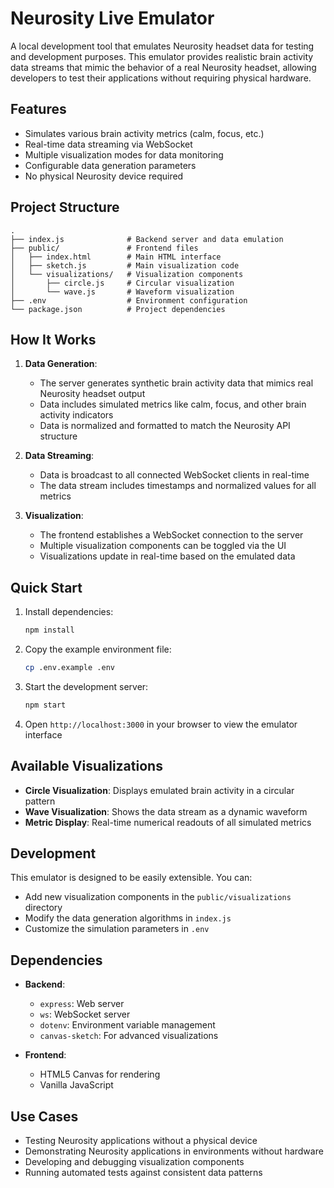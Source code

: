 # Neurosity Live Emulator

A local development tool that emulates Neurosity headset data for testing and development purposes. This emulator provides realistic brain activity data streams that mimic the behavior of a real Neurosity headset, allowing developers to test their applications without requiring physical hardware.

## Features

- Simulates various brain activity metrics (calm, focus, etc.)
- Real-time data streaming via WebSocket
- Multiple visualization modes for data monitoring
- Configurable data generation parameters
- No physical Neurosity device required

## Project Structure

```
.
├── index.js              # Backend server and data emulation
├── public/               # Frontend files
│   ├── index.html        # Main HTML interface
│   ├── sketch.js         # Main visualization code
│   └── visualizations/   # Visualization components
│       ├── circle.js     # Circular visualization
│       └── wave.js       # Waveform visualization
├── .env                  # Environment configuration
└── package.json          # Project dependencies
```

## How It Works

1. **Data Generation**:

   - The server generates synthetic brain activity data that mimics real Neurosity headset output
   - Data includes simulated metrics like calm, focus, and other brain activity indicators
   - Data is normalized and formatted to match the Neurosity API structure

2. **Data Streaming**:

   - Data is broadcast to all connected WebSocket clients in real-time
   - The data stream includes timestamps and normalized values for all metrics

3. **Visualization**:
   - The frontend establishes a WebSocket connection to the server
   - Multiple visualization components can be toggled via the UI
   - Visualizations update in real-time based on the emulated data

## Quick Start

1. Install dependencies:

   ```bash
   npm install
   ```

2. Copy the example environment file:

   ```bash
   cp .env.example .env
   ```

3. Start the development server:

   ```bash
   npm start
   ```

4. Open `http://localhost:3000` in your browser to view the emulator interface

## Available Visualizations

- **Circle Visualization**: Displays emulated brain activity in a circular pattern
- **Wave Visualization**: Shows the data stream as a dynamic waveform
- **Metric Display**: Real-time numerical readouts of all simulated metrics

## Development

This emulator is designed to be easily extensible. You can:

- Add new visualization components in the `public/visualizations` directory
- Modify the data generation algorithms in `index.js`
- Customize the simulation parameters in `.env`

## Dependencies

- **Backend**:

  - `express`: Web server
  - `ws`: WebSocket server
  - `dotenv`: Environment variable management
  - `canvas-sketch`: For advanced visualizations

- **Frontend**:
  - HTML5 Canvas for rendering
  - Vanilla JavaScript

## Use Cases

- Testing Neurosity applications without a physical device
- Demonstrating Neurosity applications in environments without hardware
- Developing and debugging visualization components
- Running automated tests against consistent data patterns

